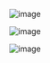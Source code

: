 
![image](https://github.com/Triveni-35/ToDoList-MongoDB/assets/137861525/a3291bf5-caf6-43f1-b06a-b02dc2d7b547)

![image](https://github.com/Triveni-35/ToDoList-MongoDB/assets/137861525/00b4fa24-d3c6-4e06-b3ae-ef81667294a0)

![image](https://github.com/Triveni-35/ToDoList-MongoDB/assets/137861525/cbcf8937-873c-4136-a24a-09815b6f24fc)
